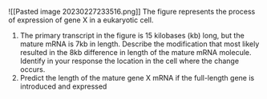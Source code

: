 ![[Pasted image 20230227233516.png]]
The figure represents the process of expression of gene X in a eukaryotic cell.
1. The primary transcript in the figure is 15 kilobases (kb) long, but the mature mRNA is 7kb in length. Describe the modification that most likely resulted in the 8kb difference in length of the mature mRNA molecule. Identify in your response the location in the cell where the change occurs.
2. Predict the length of the mature gene X mRNA if the full-length gene is introduced and expressed 